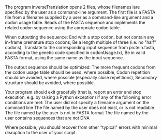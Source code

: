The program inverseTranslation opens 2 files, whose filenames iare specified by the user as a command-line argument. The first file is a FASTA file from a filename supplied by a user as a command-line argument and a codon usage table.
Reads of the FASTA sequence and implements the related codon sequence using the apropriate codon table.

When outputting the sequence:
End with a stop codon, but not contain any in-frame premature stop codons,
Be a length multiple of three (i.e. no "half" codons),
Translate to the corresponding input sequence from protein.fasta, according to the genetic code specified in codonUsage.txt,
Be in valid FASTA format, using the same name as the input sequence.

The output sequence should be optimized:
The more frequent codons from the codon usage table should be used, where possible,
Codon repetition should be avoided, where possible (especially close repetitions),
Secondary structure should be avoided, where possible.

Your program should exit gracefully (that is, report an error and stop execution, e.g. by raising a Python exception) if any of the following error conditions are met:
The user did not specify a filename argument on the command line
The file named by the user does not exist, or is not readable
The file named by the user is not in FASTA format
The file named by the user contains sequences that are not DNA

Where possible, you should recover from other "typical" errors with minimal disruption to the user of your script.
